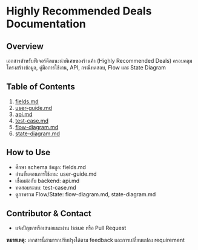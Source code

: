 # Highly Recommended Deals Documentation

## Overview
เอกสารสำหรับฟีเจอร์ดีลแนะนำพิเศษของร้านค้า (Highly Recommended Deals)
ครอบคลุมโครงสร้างข้อมูล, คู่มือการใช้งาน, API, กรณีทดสอบ, Flow และ State Diagram

## Table of Contents
1. [fields.md](./fields.md)
2. [user-guide.md](./user-guide.md)
3. [api.md](./api.md)
4. [test-case.md](./test-case.md)
5. [flow-diagram.md](./flow-diagram.md)
6. [state-diagram.md](./state-diagram.md)

## How to Use
- ศึกษา schema ข้อมูล: fields.md
- อ่านขั้นตอนการใช้งาน: user-guide.md
- เชื่อมต่อกับ backend: api.md
- ทดสอบระบบ: test-case.md
- ดูภาพรวม Flow/State: flow-diagram.md, state-diagram.md

## Contributor & Contact
- แจ้งปัญหาหรือเสนอแนะผ่าน Issue หรือ Pull Request

**หมายเหตุ:**
เอกสารนี้สามารถปรับปรุงได้ตาม feedback และการเปลี่ยนแปลง requirement

